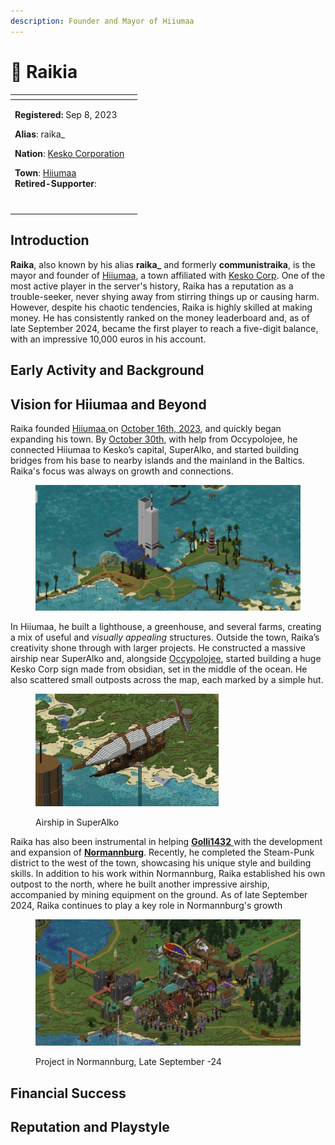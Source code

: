 ```yaml
---
description: Founder and Mayor of Hiiumaa
---
```


# 👤 Raikia

<table data-view="cards" data-full-width="false"><thead><tr><th></th><th data-hidden data-card-cover data-type="files"></th></tr></thead><tbody><tr><td><p><strong>Registered:</strong> Sep 8, 2023</p><p><strong>Alias</strong>: raika_</p><p><strong>Nation</strong>: <a href="../nations/kesko-corporation.md">Kesko Corporation</a></p><p><strong>Town</strong>: <a href="../towns/hiiumaa.md">Hiiumaa</a><br><strong>Retired-Supporter</strong>: <img src="../../../.gitbook/assets/RetiredKala.png" alt="" data-size="line"></p></td><td></td></tr><tr><td><img src="../../../.gitbook/assets/communistraikia-skin.png" alt=""></td><td></td></tr></tbody></table>

## Introduction

**Raika**, also known by his alias **raika\_** and formerly **communistraika**, is the mayor and founder of [Hiiumaa](../towns/hiiumaa.md), a town affiliated with [Kesko Corp](../nations/kesko-corporation.md). One of the most active player in the server's history, Raika has a reputation as a trouble-seeker, never shying away from stirring things up or causing harm. However, despite his chaotic tendencies, Raika is highly skilled at making money. He has consistently ranked on the money leaderboard and, as of late September 2024, became the first player to reach a five-digit balance, with an impressive 10,000 euros in his account.

## Early Activity and Background

## Vision for Hiiumaa and Beyond

Raika founded [Hiiumaa ](../towns/hiiumaa.md)on [October 16th, 2023](../../../server-dates/october-23.md#oct-16), and quickly began expanding his town. By [October 30th](../../../server-dates/october-23.md#oct-30), with help from Occypolojee, he connected Hiiumaa to Kesko’s capital, SuperAlko, and started building bridges from his base to nearby islands and the mainland in the Baltics. Raika's focus was always on growth and connections.

<figure><img src="../../../.gitbook/assets/image (128).png" alt="" width="563"><figcaption></figcaption></figure>

In Hiiumaa, he built a lighthouse, a greenhouse, and several farms, creating a mix of useful and _visually appealing_ structures. Outside the town, Raika’s creativity shone through with larger projects. He constructed a massive airship near SuperAlko and, alongside [Occypolojee](occypolojee.md), started building a huge Kesko Corp sign made from obsidian, set in the middle of the ocean. He also scattered small outposts across the map, each marked by a simple hut.

<figure><img src="../../../.gitbook/assets/image (127).png" alt="" width="293"><figcaption><p>Airship in SuperAlko</p></figcaption></figure>

Raika has also been instrumental in helping [**Golli1432** ](golli1432.md)with the development and expansion of [**Normannburg**](../towns/normannburg.md). Recently, he completed the Steam-Punk district to the west of the town, showcasing his unique style and building skills. In addition to his work within Normannburg, Raika established his own outpost to the north, where he built another impressive airship, accompanied by mining equipment on the ground. As of late September 2024, Raika continues to play a key role in Normannburg's growth

<figure><img src="../../../.gitbook/assets/image (129).png" alt=""><figcaption><p>Project in Normannburg, Late September -24</p></figcaption></figure>

## Financial Success

## Reputation and Playstyle
